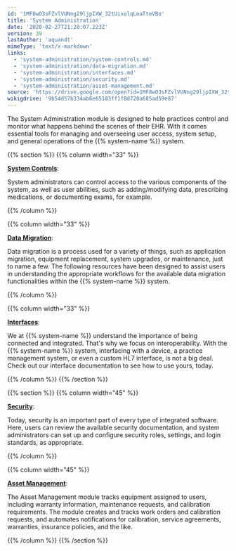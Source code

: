 ```yaml
---
id: '1MF8wO3sFZvlVUNng29ljpIXW_32tUixolqLeaTteVBo'
title: 'System Administration'
date: '2020-02-27T21:20:07.223Z'
version: 39
lastAuthor: 'aquandt'
mimeType: 'text/x-markdown'
links:
  - 'system-administration/system-controls.md'
  - 'system-administration/data-migration.md'
  - 'system-administration/interfaces.md'
  - 'system-administration/security.md'
  - 'system-administration/asset-management.md'
source: 'https://drive.google.com/open?id=1MF8wO3sFZvlVUNng29ljpIXW_32tUixolqLeaTteVBo'
wikigdrive: '9b54d57b334ab6e65183ff1f8d720a685ad59e87'
---
```

The System Administration module is designed to help practices control and monitor what happens behind the scenes of their EHR. With it comes essential tools for managing and overseeing user access, system setup, and general operations of the {{% system-name %}} system.

{{% section %}}
{{% column width="33" %}}

[**System Controls**](system-administration/system-controls.md):

System administrators can control access to the various components of the system, as well as user abilities, such as adding/modifying data, prescribing medications, or documenting exams, for example.

{{% /column %}}

{{% column width="33" %}}

[**Data Migration**](system-administration/data-migration.md):

Data migration is a process used for a variety of things, such as application migration, equipment replacement, system upgrades, or maintenance, just to name a few. The following resources have been designed to assist users in understanding the appropriate workflows for the available data migration functionalities within the {{% system-name %}} system.

{{% /column %}}

{{% column width="33" %}}

[**Interfaces**](system-administration/interfaces.md):

We at {{% system-name %}} understand the importance of being connected and integrated. That's why we focus on interoperability. With the {{% system-name %}} system, interfacing with a device, a practice management system, or even a custom HL7 interface, is not a big deal. Check out our interface documentation to see how to use yours, today.

{{% /column %}}
{{% /section %}}

{{% section %}}
{{% column width="45" %}}

[**Security**](system-administration/security.md):

Today, security is an important part of every type of integrated software. Here, users can review the available security documentation, and system administrators can set up and configure security roles, settings, and login standards, as appropriate.

{{% /column %}}

{{% column width="45" %}}

[**Asset Management**](system-administration/asset-management.md):

The Asset Management module tracks equipment assigned to users, including warranty information, maintenance requests, and calibration requirements. The module creates and tracks work orders and calibration requests, and automates notifications for calibration, service agreements, warranties, insurance policies, and the like.

{{% /column %}}
{{% /section %}}
